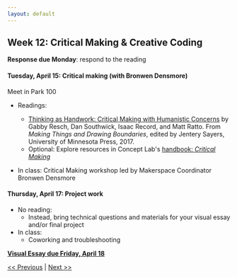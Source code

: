```yaml
---
layout: default
---
```


## Week 12: Critical Making & Creative Coding

**Response due Monday**: respond to the reading

#### Tuesday, April 15: Critical making (with Bronwen Densmore)

Meet in Park 100

- Readings:
	- [Thinking as Handwork: Critical Making with Humanistic Concerns](https://dhdebates.gc.cuny.edu/read/untitled-aa1769f2-6c55-485a-81af-ea82cce86966/section/4b5fd8b4-2a39-4d7a-a563-3e611da220f0#annotation-a5b02b3d-dcd3-4b9b-b307-0e78da5ec40c) by Gabby Resch, Dan Southwick, Isaac Record, and Matt Ratto. From *Making Things and Drawing Boundaries*, edited by Jentery Sayers, University of Minnesota Press, 2017.
	- Optional: Explore resources in Concept Lab's [handbook: *Critical Making*](https://www.conceptlab.com/criticalmaking/)

- In class: Critical Making workshop led by Makerspace Coordinator Bronwen Densmore

#### Thursday, April 17: Project work

- No reading: 
  - Instead, bring technical questions and materials for your visual essay and/or final project
- In class: 
  - Coworking and troubleshooting


**[Visual Essay due Friday, April 18](../assignments/visual-essay)**

[<< Previous](11) | [Next >> ](13)